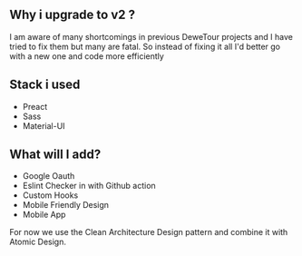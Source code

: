## Why i upgrade to v2 ?

I am aware of many shortcomings in previous DeweTour projects and I have tried to fix them but many are fatal. So instead of fixing it all I'd better go with a new one and code more efficiently

## Stack i used

- Preact
- Sass
- Material-UI

## What will I add?

- Google Oauth
- Eslint Checker in with Github action
- Custom Hooks
- Mobile Friendly Design
- Mobile App

For now we use the Clean Architecture Design pattern and combine it with Atomic Design.
